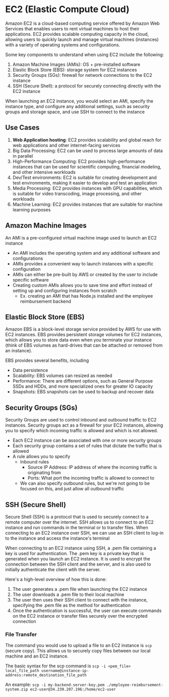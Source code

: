 # EC2 (Elastic Compute Cloud)
Amazon EC2 is a cloud-based computing service offered by Amazon Web Services that enables users to rent virtual machines to host their applications. EC2 provides scalable computing capacity in the cloud, allowing users to quickly launch and manage virtual machines (instances) with a variety of operating systems and configurations.

Some key components to understand when using EC2 include the following:
1. Amazon Machine Images (AMIs): OS + pre-installed software
2. Elastic Block Store (EBS): storage system for EC2 instances
3. Security Groups (SGs): firewall for network connections to the EC2 instance
4. SSH (Secure Shell): a protocol for securely connecting directly with the EC2 instance

When launching an EC2 instance, you would select an AMI, specify the instance type, and configure any additional settings, such as security groups and storage space, and use SSH to connect to the instance

## Use Cases
1. **Web Application hosting**: EC2 provides scalability and global reach for web applications and other internet-facing services
2. Big Data Processing: EC2 can be used to process large amounts of data in parallel
3. High-Performance Computing: EC2 provides high-performance instances that can be used for scientific computing, financial modeling, and other intensive workloads
4. Dev/Test environments: EC2 is suitable for creating development and test environments, making it easier to develop and test an application
5. Media Processing: EC2 provides instances with GPU capabilities, which is suitable for video transcoding, image processing, and other workloads
6. Machine Learning: EC2 provides instances that are suitable for machine learning purposes

## Amazon Machine Images
An AMI is a pre-configured virtual machine image used to launch an EC2 instance
- An AMI includes the operating system and any additional software and configurations
- AMIs provides a convenient way to launch instances with a specific configuration
- AMIs can either be pre-built by AWS or created by the user to include specific software
- Creating custom AMIs allows you to save time and effort instead of setting up and configuring instances from scratch
    - Ex. creating an AMI that has Node.js installed and the employee reimbursement backend

## Elastic Block Store (EBS)
Amazon EBS is a block-level storage service provided by AWS for use with EC2 instances. EBS provides persistent storage volumes for EC2 instances, which allows you to store data even when you terminate your instance (think of EBS volumes as hard-drives that can be attached or removed from an instance).

EBS provides several benefits, including
- Data persistence
- Scalability: EBS volumes can resized as needed
- Performance: There are different options, such as General Purpose SSDs and HDDs, and more specialized ones for greater IO capacity
- Snapshots: EBS snapshots can be used to backup and recover data

## Security Groups (SGs)
Security Groups are used to control inbound and outbound traffic to EC2 instances. Security groups act as a firewall for your EC2 instances, allowing you to specify which incoming traffic is allowed and which is not allowed. 
- Each EC2 instance can be associated with one or more security groups
- Each security group contains a set of rules that dictate the traffic that is allowed
- A rule allows you to specify
    - Inbound rules
        - Source IP Address: IP address of where the incoming traffic is originating from
        - Ports: What port the incoming traffic is allowed to connect to
    - We can also specify outbound rules, but we're not going to be focused on this, and just allow all outbound traffic

## SSH (Secure Shell)
Secure Shell (SSH) is a protocol that is used to securely connect to a remote computer over the internet. SSH allows us to connect to an EC2 instance and run commands in the terminal or to transfer files. When connecting to an EC2 instance over SSH, we can use an SSH client to log-in to the instance and access the instance's terminal

When connecting to an EC2 instance using SSH, a .pem file containing a key is used for authentication. The .pem key is a private key that is generated when you launch an EC2 instance. It is used to encrypt the connection between the SSH client and the server, and is also used to initially authenticate the client wtih the server.

Here's a high-level overview of how this is done:
1. The user generates a .pem file when launching the EC2 instance
2. The user downloads a .pem file to their local machine
3. The user then uses their SSH client to connect with the instance, specifying the .pem file as the method for authentication
4. Once the authentication is successful, the user can execute commands on the EC2 instance or transfer files securely over the encrypted connection

### File Transfer
The command you would use to upload a file to an EC2 instance is `scp` (secure copy). This allows us to securely copy files between our local machine and an EC2 instance.

The basic syntax for the scp command is `scp -i <pem_file> local_file_path username@instance-ip-address:remote_destination_file_path`

An example: `scp -i my-backend-server-key.pem ./employee-reimbursement-system.zip ec2-user@34.239.207.196:/home/ec2-user`
